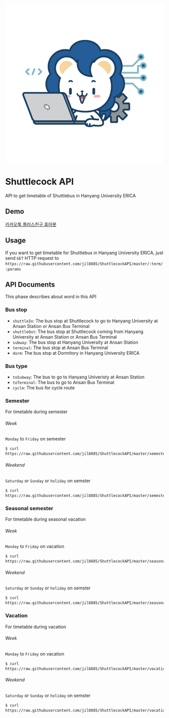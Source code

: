 ![Shuttlecock Logo](./images/logo.png)

# Shuttlecock API

API to get timetable of Shuttlebus in Hanyang University ERICA

## Demo
[카카오톡 플러스친구 휴아봇](https://pf.kakao.com/_MkFlC)

## Usage

If you want to get timetable for Shuttlebus in Hanyang University ERICA, just send `GET` HTTP request to `https://raw.githubusercontent.com/jil8885/ShuttlecockAPI/master/:term/:params`

## API Documents

This phase describes about word in this API

### Bus stop

* `shuttleIn`: The bus stop at Shuttlecock to go to Hanyang University at Ansan Station or Ansan Bus Terminal
* `shuttleOut`: The bus stop at Shuttlecock coming from Hanyang University at Ansan Station or Ansan Bus Terminal
* `subway`: The bus stop at Hanyang University at Ansan Station
* `terminal`: The bus stop at Ansan Bus Terminal
* `dorm`: The bus stop at Dormitory in Hanyang University ERICA

### Bus type

* `toSubway`: The bus to go to Hanyang Univeristy at Ansan Station
* `toTerminal`: The bus to go to Ansan Bus Terminal
* `cycle`: The bus for cycle route

### Semester

For timetable during semester

###### Week

`Monday` to `Friday` on semester

```
$ curl https://raw.githubusercontent.com/jil8885/ShuttlecockAPI/master/semester/week.json
```

###### Weekend

`Saturday` or `Sunday` or `holiday` on semster

```
$ curl https://raw.githubusercontent.com/jil8885/ShuttlecockAPI/master/semester/weekend.json
```

### Seasonal semester

For timetable during seasonal vacation

###### Week

`Monday` to `Friday` on vacation

```
$ curl https://raw.githubusercontent.com/jil8885/ShuttlecockAPI/master/seasonal/week.json
```

###### Weekend

`Saturday` or `Sunday` or `holiday` on semster

```
$ curl https://raw.githubusercontent.com/jil8885/ShuttlecockAPI/master/seasonal/weekend.json
```


### Vacation

For timetable during vacation

###### Week

`Monday` to `Friday` on vacation

```
$ curl https://raw.githubusercontent.com/jil8885/ShuttlecockAPI/master/vacation/week.json
```

###### Weekend

`Saturday` or `Sunday` or `holiday` on semster

```
$ curl https://raw.githubusercontent.com/jil8885/ShuttlecockAPI/master/vacation/weekend.json
```
